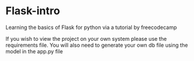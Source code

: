 # Flask-intro
Learning the basics of Flask for python via a tutorial by freecodecamp

If you wish to view the project on your own system please use the requirements file.
You will also need to generate your own db file using the model in the app.py file
